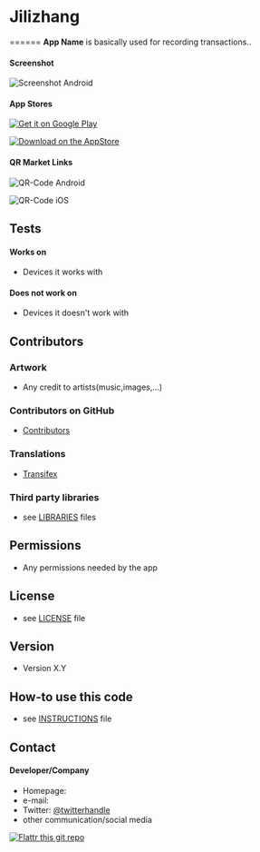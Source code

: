 # Jilizhang
======
**App Name** is basically used for recording transactions..

#### Screenshot
![Screenshot Android](http://url/screenshot-appname-android.png "screenshot Android")

#### App Stores
<!-- edit this image location -->
[![Get it on Google Play](https://raw.github.com/repat/README-template/master/googleplay.png)](https://play.google.com/store/apps/details?id=com.package.path)

<!-- edit this image location -->
[![Download on the AppStore](https://raw.github.com/repat/README-template/master/appstore.png)](https://itunes.apple.com/app/id123456)

#### QR Market Links
![QR-Code Android](http://url/qrcode-appname-android.png)

![QR-Code iOS](http://url/qrcode-appname-ios.png)

## Tests
#### Works on
* Devices it works with

#### Does not work on
* Devices it doesn't work with

## Contributors
### Artwork
* Any credit to artists(music,images,...)

### Contributors on GitHub
* [Contributors](https://github.com/username/appname/graphs/contributors)

### Translations
* [Transifex](https://www.transifex.com/projects/p/appname/)

### Third party libraries
* see [LIBRARIES](https://github.com/username/appname/blob/master/LIBRARIES.md) files

## Permissions
* Any permissions needed by the app

## License 
* see [LICENSE](https://github.com/username/appname/blob/master/LICENSE.md) file

## Version 
* Version X.Y

## How-to use this code
* see [INSTRUCTIONS](https://github.com/username/appname/blob/master/INSTRUCTIONS.md) file

## Contact
#### Developer/Company
* Homepage: 
* e-mail: 
* Twitter: [@twitterhandle](https://twitter.com/twitterhandle "twitterhandle on twitter")
* other communication/social media

[![Flattr this git repo](http://api.flattr.com/button/flattr-badge-large.png)](https://flattr.com/submit/auto?user_id=username&url=https://github.com/username/appname&title=appname&language=&tags=github&category=software) 
